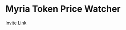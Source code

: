 # Myria Token Price Watcher

[Invite Link](https://discord.com/api/oauth2/authorize?client_id=1094644562212954172&permissions=0&scope=bot)
